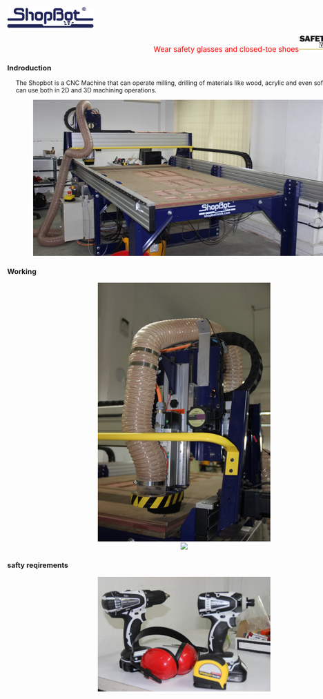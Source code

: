 <div style="width:800px; margin:0 auto;">

<img src="img/shopbot/shopbot.png" width= "200"/>

<div align="right" style="margin-right:3%"><font color="red"><big>Wear safety glasses and closed-toe shoes</big></font><right><img src="img/shopbot/safety.png" width= "100"/></right>
</div>

### Indroduction
<div align="justify" style="margin-left:2.5%" style="margin-right:3%">

The Shopbot is a CNC Machine that can operate milling, drilling of materials like wood, acrylic and even soft metals. it can use both in 2D and 3D machining operations.

<center><img src="img/shopbot/1.JPG" width= "700"/></center>


</div>

### Working
<div align="justify" style="margin-left:2.5%" style="margin-right:3%">


<center><img src="img/shopbot/3.JPG" width= "400"/></center>


<center><img src="img/shopbot/5.JPG" width= "400"/></center>
</div>

### safty reqirements
<div align="justify" style="margin-left:2.5%" style="margin-right:3%">


<center><img src="img/shopbot/4.JPG" width= "400"/></center>
</div>

</div>